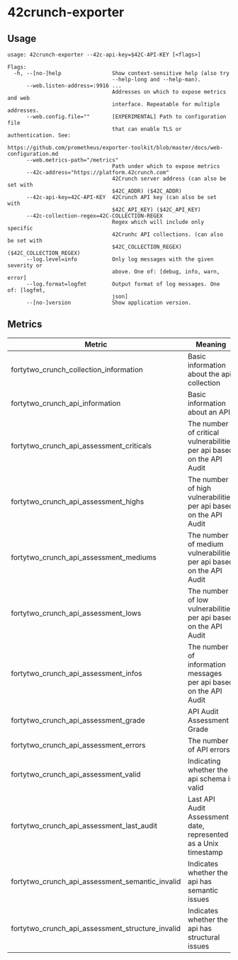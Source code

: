 # 42crunch-exporter

## Usage

```
usage: 42crunch-exporter --42c-api-key=$42C-API-KEY [<flags>]

Flags:
  -h, --[no-]help                Show context-sensitive help (also try
                                 --help-long and --help-man).
      --web.listen-address=:9916 ...
                                 Addresses on which to expose metrics and web
                                 interface. Repeatable for multiple addresses.
      --web.config.file=""       [EXPERIMENTAL] Path to configuration file
                                 that can enable TLS or authentication. See:
                                 https://github.com/prometheus/exporter-toolkit/blob/master/docs/web-configuration.md
      --web.metrics-path="/metrics"
                                 Path under which to expose metrics
      --42c-address="https://platform.42crunch.com"
                                 42Crunch server address (can also be set with
                                 $42C_ADDR) ($42C_ADDR)
      --42c-api-key=42C-API-KEY  42Crunch API key (can also be set with
                                 $42C_API_KEY) ($42C_API_KEY)
      --42c-collection-regex=42C-COLLECTION-REGEX
                                 Regex which will include only specific
                                 42Crunhc API collections. (can also be set with
                                 $42C_COLLECTION_REGEX) ($42C_COLLECTION_REGEX)
      --log.level=info           Only log messages with the given severity or
                                 above. One of: [debug, info, warn, error]
      --log.format=logfmt        Output format of log messages. One of: [logfmt,
                                 json]
      --[no-]version             Show application version.
```

## Metrics

| Metric                                          | Meaning                                                               | Labels                                           |
| ----------------------------------------------- | --------------------------------------------------------------------- | ------------------------------------------------ |
| fortytwo_crunch_collection_information            | Basic information about the api collection                             | id,name                      |
| fortytwo_crunch_api_information                   | Basic information about an API                                         | collection_id,id,name,tags   |
| fortytwo_crunch_api_assessment_criticals          | The number of critical vulnerabilities per api based on the API Audit  | id                           |
| fortytwo_crunch_api_assessment_highs              | The number of high vulnerabilities per api based on the API Audit      | id                           |
| fortytwo_crunch_api_assessment_mediums            | The number of medium vulnerabilities per api based on the API Audit    | id                           |
| fortytwo_crunch_api_assessment_lows               | The number of low vulnerabilities per api based on the API Audit       | id                           |
| fortytwo_crunch_api_assessment_infos              | The number of information messages per api based on the API Audit      | id                           |
| fortytwo_crunch_api_assessment_grade              | API Audit Assessment Grade                                             | id                           |
| fortytwo_crunch_api_assessment_errors             | The number of API errors                                               | id                           |
| fortytwo_crunch_api_assessment_valid              | Indicating whether the api schema is valid                             | id                           |
| fortytwo_crunch_api_assessment_last_audit         | Last API Audit Assessment date, represented as a Unix timestamp        | id                           |
| fortytwo_crunch_api_assessment_semantic_invalid   | Indicates whether the api has semantic issues                          | id                           |
| fortytwo_crunch_api_assessment_structure_invalid  | Indicates whether the api has structural issues                        | id                           |

